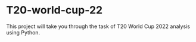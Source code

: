 # T20-world-cup-22
This project will take you through the task of T20 World Cup 2022 analysis using Python.
